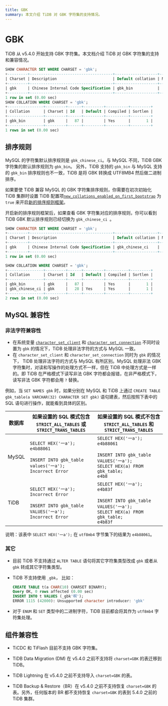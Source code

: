 ```yaml
---
title: GBK
summary: 本文介绍 TiDB 对 GBK 字符集的支持情况。
---
```


# GBK

TiDB 从 v5.4.0 开始支持 GBK 字符集。本文档介绍 TiDB 对 GBK 字符集的支持和兼容情况。

```sql
SHOW CHARACTER SET WHERE CHARSET = 'gbk';
+---------+-------------------------------------+-------------------+--------+
| Charset | Description                         | Default collation | Maxlen |
+---------+-------------------------------------+-------------------+--------+
| gbk     | Chinese Internal Code Specification | gbk_bin           |      2 |
+---------+-------------------------------------+-------------------+--------+
1 row in set (0.00 sec)
SHOW COLLATION WHERE CHARSET = 'gbk';
+----------------+---------+------+---------+----------+---------+
| Collation      | Charset | Id   | Default | Compiled | Sortlen |
+----------------+---------+------+---------+----------+---------+
| gbk_bin        | gbk     |   87 |         | Yes      |       1 |
+----------------+---------+------+---------+----------+---------+
1 rows in set (0.00 sec)
```

## 排序规则

MySQL 的字符集默认排序规则是 `gbk_chinese_ci`。与 MySQL 不同，TiDB GBK 字符集的默认排序规则为 `gbk_bin`。 另外，TiDB 支持的 `gbk_bin` 与 MySQL 支持的 `gbk_bin` 排序规则也不一致，TiDB 是将 GBK 转换成 UTF8MB4 然后做二进制排序。

如果要使 TiDB 兼容 MySQL 的 GBK 字符集排序规则，你需要在初次初始化 TiDB 集群时设置 TiDB 配置项[`new_collations_enabled_on_first_bootstrap`](/tidb-configuration-file.md#new_collations_enabled_on_first_bootstrap) 为 `true` 来开启[新的排序规则框架](/character-set-and-collation.md#新框架下的排序规则支持)。

开启新的排序规则框架后，如果查看 GBK 字符集对应的排序规则，你可以看到 TiDB GBK 默认排序规则已经切换为 `gbk_chinese_ci `。

```sql
SHOW CHARACTER SET WHERE CHARSET = 'gbk';
+---------+-------------------------------------+-------------------+--------+
| Charset | Description                         | Default collation | Maxlen |
+---------+-------------------------------------+-------------------+--------+
| gbk     | Chinese Internal Code Specification | gbk_chinese_ci    |      2 |
+---------+-------------------------------------+-------------------+--------+
1 row in set (0.00 sec)

SHOW COLLATION WHERE CHARSET = 'gbk';
+----------------+---------+------+---------+----------+---------+
| Collation      | Charset | Id   | Default | Compiled | Sortlen |
+----------------+---------+------+---------+----------+---------+
| gbk_bin        | gbk     |   87 |         | Yes      |       1 |
| gbk_chinese_ci | gbk     |   28 | Yes     | Yes      |       1 |
+----------------+---------+------+---------+----------+---------+
2 rows in set (0.00 sec)
```

## MySQL 兼容性

### 非法字符兼容性

* 在系统变量 [`character_set_client`](/system-variables.md#character_set_client) 和 [`character_set_connection`](/system-variables.md#character_set_connection) 不同时设置为 `gbk` 的情况下，TiDB 处理非法字符的方式与 MySQL 一致。
* 在 `character_set_client` 和 `character_set_connection` 同时为 `gbk` 的情况下， TiDB 处理非法字符的方式与 MySQL 有所区别。MySQL 处理非法 GBK 字符集时，对读和写操作的处理方式不一样，但在 TiDB 中处理方式是一样的。即 TiDB 在严格模式下读写非法 GBK 字符都会报错，在非严格模式下，读写非法 GBK 字符都会用 `?` 替换。

例如，当 `SET NAMES gbk` 时，如果分别在 MySQL 和 TiDB 上通过 `CREATE TABLE gbk_table(a VARCHAR(32) CHARACTER SET gbk)` 语句建表，然后按照下表中的 SQL 语句进行操作，就能看到具体的区别。

| 数据库    |    如果设置的 SQL 模式包含 `STRICT_ALL_TABLES` 或 `STRICT_TRANS_TABLES`                                               | 如果设置的 SQL 模式不包含 `STRICT_ALL_TABLES` 和  `STRICT_TRANS_TABLES`                                                                     |
|-------|-------------------------------------------------------------------------------------------------------------------|------------------------------------------------------------------------------------------------------------------------------------|
| MySQL | `SELECT HEX('一a');` <br /> `e4b88061`<br /><br />`INSERT INTO gbk_table values('一a');`<br /> `Incorrect Error`       | `SELECT HEX('一a');` <br /> `e4b88061`<br /><br />`INSERT INTO gbk_table VALUES('一a');`<br />`SELECT HEX(a) FROM gbk_table;`<br /> `e4b8` |
| TiDB  | `SELECT HEX('一a');` <br /> `Incorrect Error`<br /><br />`INSERT INTO gbk_table VALUES('一a');`<br /> `Incorrect Error` | `SELECT HEX('一a');` <br /> `e4b83f`<br /><br />`INSERT INTO gbk_table VALUES('一a');`<br />`SELECT HEX(a) FROM gbk_table;`<br /> `e4b83f`  |

说明：该表中 `SELECT HEX('一a');` 在 `utf8mb4` 字节集下的结果为 `e4b88061`。

### 其它

* 目前 TiDB 不支持通过 `ALTER TABLE` 语句将其它字符集类型改成 `gbk` 或者从 `gbk` 转成其它字符集类型。

* TiDB 不支持使用 `_gbk`， 比如：

  ```sql
  CREATE TABLE t(a CHAR(10) CHARSET BINARY);
  Query OK, 0 rows affected (0.00 sec)
  INSERT INTO t VALUES (_gbk'啊');
  ERROR 1115 (42000): Unsupported character introducer: 'gbk'
  ```

* 对于 `ENUM` 和 `SET` 类型中的二进制字符，TiDB 目前都会将其作为 `utf8mb4` 字符集处理。
## 组件兼容性

* TiCDC 和 TiFlash 目前不支持 GBK 字符集。

* TiDB Data Migration (DM) 在 v5.4.0 之前不支持将 `charset=GBK` 的表迁移到 TiDB。

* TiDB Lightning 在 v5.4.0 之前不支持导入 `charset=GBK` 的表。

* TiDB Backup & Restore（BR）在 v5.4.0 之前不支持恢复 `charset=GBK` 的表。另外，任何版本的 BR 都不支持恢复 `charset=GBK` 的表到 5.4.0 之前的 TiDB 集群。